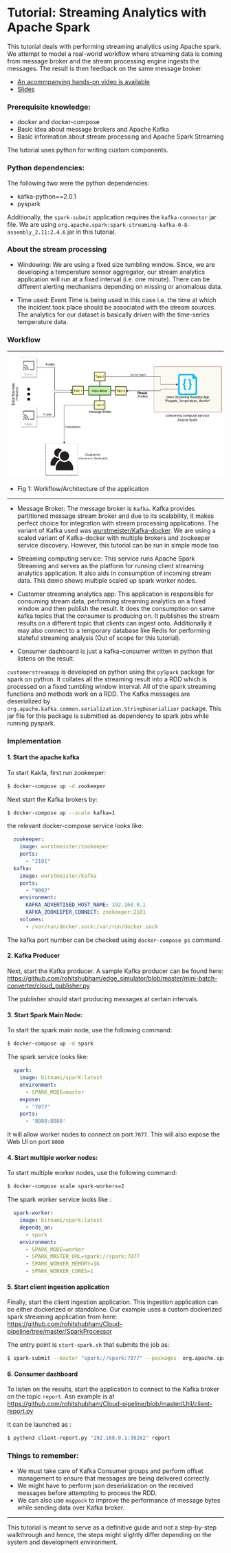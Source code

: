 # Tutorial: Streaming Analytics with Apache Spark

This tutorial deals with performing streaming analytics using Apache spark. We attempt to model a real-world workflow where streaming data is coming from message broker and the stream processing engine ingests the messages. The result is then feedback on the same message broker.

* [An acommpanying hands-on video is available](https://aalto.cloud.panopto.eu/Panopto/Pages/Viewer.aspx?id=ab115ae1-0d37-435e-8587-abe600d04d6a)
* [Slides](slide/cs-e4640-hands-on-sparks-streaming.pptx)

### Prerequisite knowledge:
- docker and docker-compose
- Basic idea about message brokers and Apache Kafka
- Basic information about stream processing and Apache Spark Streaming

The tutorial uses python for writing custom components.

### Python dependencies:
The following two were the python dependencies:
- kafka-python==2.0.1
- pyspark

Additionally, the `spark-submit` application requires the `kafka-connector` jar file. We are using `org.apache.spark:spark-streaming-kafka-0-8-assembly_2.11:2.4.6` jar in this  tutorial.

### About the stream processing

* Windowing: We are using a fixed size tumbling window. Since, we are developing a temperature sensor aggregator, our stream analytics application will run at a fixed interval (i.e. one minute). There can be different alerting mechanisms depending on missing or anomalous data.

* Time used: Event Time is being used in this case i.e. the time at which the incident took place should be associated with the stream sources. The analytics for our dataset is basically driven with the time-series temperature data.

### Workflow

---
![Architecture](images/Spark_Streaming.jpg)
* Fig 1: Workflow/Architecture of the application
---

* Message Broker: The message broker is `Kafka`. Kafka provides partitioned message stream broker and due to its scalability, it makes perfect choice for integration with stream processing applications. The variant of Kafka used was [wurstmeister/Kafka-docker](https://github.com/wurstmeister/kafka-docker/). We are using a scaled variant of Kafka-docker with multiple brokers and zookeeper service discovery. However, this tutorial can be run in simple mode too.

* Streaming computing service: This service runs Apache Spark Streaming and serves as the platform for running client streaming analytics application. It also aids in consumption of incoming stream data. This demo shows multiple scaled up spark worker nodes.

* Customer streaming analytics app: This application is responsible for consuming stream data, performing streaming analytics on a fixed window and then publish the result. It does the consumption on same kafka topics that the consumer is producing on. It publishes the stream results on a different topic that clients can ingest onto. Additionally it may also connect to a temporary database like Redis for performing stateful streaming analysis (Out of scope for this tutorial).

* Consumer dashboard is just a kafka-consumer written in python that listens on the result.


`customerstreamapp` is developed on python using the `pySpark` package for spark on python.  It collates all the streaming result into a RDD which is processed on a fixed tumbling window interval. All of the spark streaming functions and methods work on a RDD. The Kafka messages are deserialized by `org.apache.kafka.common.serialization.StringDeserializer` package. This jar file for this package is submitted as dependency to spark jobs while running pyspark.

### Implementation

#### 1. Start the apache kafka

To start Kakfa, first run zookeeper:

```bash
$ docker-compose up -d zookeeper
```

Next start the Kafka brokers by:
```bash
$ docker-compose up --scale kafka=1
```

the relevant docker-compose service looks like:

```yaml
  zookeeper:
    image: wurstmeister/zookeeper
    ports:
      - "2181"
  kafka:
    image: wurstmeister/kafka
    ports:
      - "9092"
    environment:
      KAFKA_ADVERTISED_HOST_NAME: 192.168.0.1
      KAFKA_ZOOKEEPER_CONNECT: zookeeper:2181
    volumes:
      - /var/run/docker.sock:/var/run/docker.sock
```

The kafka port number can be checked using `docker-compose ps` command.

#### 2. Kafka Producer
Next, start the Kafka producer. A sample Kafka producer can be found here: https://github.com/rohitshubham/edge_simulator/blob/master/mini-batch-converter/cloud_publisher.py

The publisher should start producing messages at certain intervals.

#### 3. Start Spark Main Node:

To start the spark main node, use the following command:

```bash
$ docker-compose up -d spark
```

The spark service looks like:
```yaml
  spark:
    image: bitnami/spark:latest
    environment:
      - SPARK_MODE=master
    expose:
      - "7077"
    ports:
      - '8080:8080'
```

It will allow worker nodes to connect on port `7077`. This will also expose the Web UI on port `8080`

#### 4. Start multiple worker nodes:

To start multiple worker nodes, use the following command:

```bash
$ docker-compose scale spark-workers=2
```

The spark worker service looks like :
```yaml
  spark-worker:
    image: bitnami/spark:latest
    depends_on:
      - spark
    environment:
      - SPARK_MODE=worker
      - SPARK_MASTER_URL=spark://spark:7077
      - SPARK_WORKER_MEMORY=1G
      - SPARK_WORKER_CORES=1
```

#### 5. Start client ingestion application

Finally, start the client ingestion application. This ingestion application can be either dockerized or standalone. Our example uses a custom dockerized spark streaming application from here: https://github.com/rohitshubham/Cloud-pipeline/tree/master/SparkProcessor

The entry point is `start-spark.sh` that submits the job as:

```bash
$ spark-submit --master "spark://spark:7077" --packages  org.apache.spark:spark-streaming-kafka-0-8-assembly_2.11:2.4.6 pyspark_processor.py
```

#### 6. Consumer dashboard

To listen on the results, start the application to connect to the Kafka broker on the topic `report`. Asn example is at
https://github.com/rohitshubham/Cloud-pipeline/blob/master/Util/client-report.py

It can be launched as :
```bash
$ python3 client-report.py "192.168.0.1:38282" report
```

### Things to remember:
* We must take care of Kafka Consumer groups and perform offset management to ensure that messages are being delivered correctly.
* We might have to perform json deserialization on the received messages before attempting to process the RDD.
* We can also use `msgpack` to improve the performance of message bytes while sending data over Kafka broker.


---
This tutorial is meant to serve as a definitive guide and not a step-by-step walkthrough and hence, the steps might slightly differ depending on the system and development environment.
